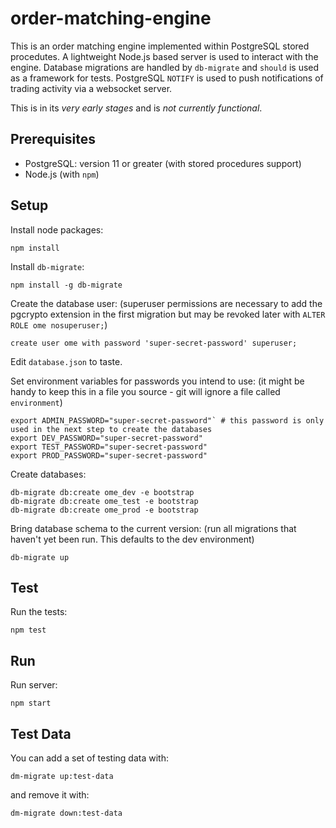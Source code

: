 # order-matching-engine

This is an order matching engine implemented within PostgreSQL stored procedutes. A lightweight Node.js based
server is used to interact with the engine. Database migrations are handled by `db-migrate` and `should` is
used as a framework for tests. PostgreSQL `NOTIFY` is used to push notifications of trading activity via a
websocket server.

This is in its _very early stages_ and is _not currently functional_.

## Prerequisites

* PostgreSQL: version 11 or greater (with stored procedures support)
* Node.js (with `npm`)

## Setup

Install node packages:
```
npm install
```

Install `db-migrate`:
```
npm install -g db-migrate
```

Create the database user: (superuser permissions are necessary to add the pgcrypto extension in the first migration but may be revoked later with `ALTER ROLE ome nosuperuser;`)
```
create user ome with password 'super-secret-password' superuser;
```

Edit `database.json` to taste.

Set environment variables for passwords you intend to use: (it might be handy to keep this in a file you source - git will ignore a file called `environment`)
```
export ADMIN_PASSWORD="super-secret-password"` # this password is only used in the next step to create the databases
export DEV_PASSWORD="super-secret-password"
export TEST_PASSWORD="super-secret-password"
export PROD_PASSWORD="super-secret-password"
```

Create databases:
```
db-migrate db:create ome_dev -e bootstrap
db-migrate db:create ome_test -e bootstrap
db-migrate db:create ome_prod -e bootstrap
```

Bring database schema to the current version: (run all migrations that haven't yet been run. This defaults to the dev environment)
```
db-migrate up
```

## Test

Run the tests:
```
npm test
```

## Run

Run server:
```
npm start
```

## Test Data

You can add a set of testing data with:
```
dm-migrate up:test-data
```

and remove it with:
```
dm-migrate down:test-data
```
